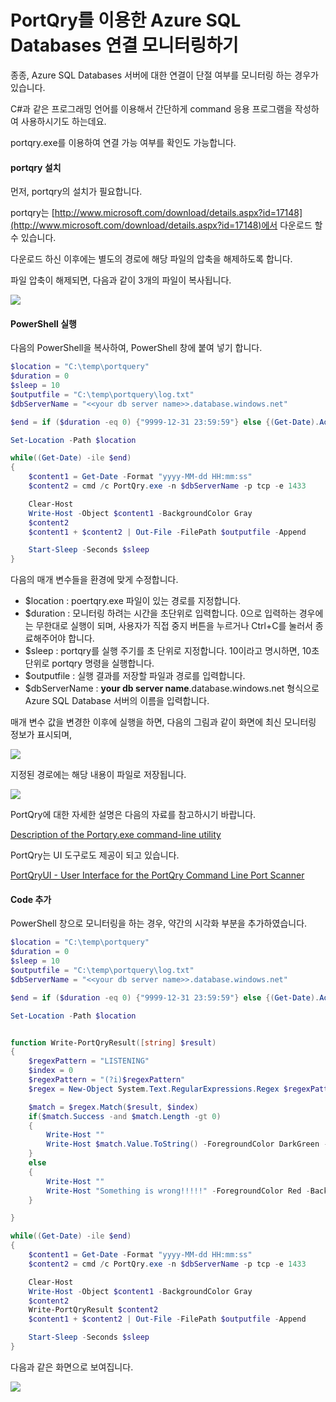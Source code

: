 # PortQry를 이용한 Azure SQL Databases 연결 모니터링하기

종종, Azure SQL Databases 서버에 대한 연결이 단절 여부를 모니터링 하는 경우가 있습니다.

C#과 같은 프로그래밍 언어를 이용해서 간단하게 command 응용 프로그램을 작성하여 사용하시기도 하는데요.

portqry.exe를 이용하여 연결 가능 여부를 확인도 가능합니다.

#### portqry 설치

먼저, portqry의 설치가 필요합니다.

portqry는 [http://www.microsoft.com/download/details.aspx?id=17148](http://www.microsoft.com/download/details.aspx?id=17148)에서 다운로드 할 수 있습니다.

다운로드 하신 이후에는 별도의 경로에 해당 파일의 압축을 해제하도록 합니다.

파일 압축이 해제되면, 다음과 같이 3개의 파일이 복사됩니다.

![](https://jyseongfileshare.blob.core.windows.net/images/portqry-01.png)

#### PowerShell 실행

다음의 PowerShell을 복사하여, PowerShell 창에 붙여 넣기 합니다.

```PowerShell
$location = "C:\temp\portquery"
$duration = 0
$sleep = 10
$outputfile = "C:\temp\portquery\log.txt"
$dbServerName = "<<your db server name>>.database.windows.net"

$end = if ($duration -eq 0) {"9999-12-31 23:59:59"} else {(Get-Date).AddSeconds($duration)}

Set-Location -Path $location

while((Get-Date) -ile $end)
{
    $content1 = Get-Date -Format "yyyy-MM-dd HH:mm:ss" 
    $content2 = cmd /c PortQry.exe -n $dbServerName -p tcp -e 1433 

    Clear-Host
    Write-Host -Object $content1 -BackgroundColor Gray
    $content2 
    $content1 + $content2 | Out-File -FilePath $outputfile -Append

    Start-Sleep -Seconds $sleep
}
```

 다음의 매개 변수들을 환경에 맞게 수정합니다.

* $location : poertqry.exe 파일이 있는 경로를 지정합니다.
* $duration : 모니터링 하려는 시간을 초단위로 입력합니다. 0으로 입력하는 경우에는 무한대로 실행이 되며, 사용자가 직접 중지 버튼을 누르거나 Ctrl+C를 눌러서 종료해주어야 합니다.
* $sleep : portqry를 실행 주기를 초 단위로 지정합니다. 10이라고 명시하면, 10초 단위로 portqry 명령을 실행합니다.
* $outputfile : 실행 결과를 저장할 파일과 경로를 입력합니다.
* $dbServerName : __your db server name__.database.windows.net 형식으로 Azure SQL Database 서버의 이름을 입력합니다.

매개 변수 값을 변경한 이후에 실행을 하면, 다음의 그림과 같이 화면에 최신 모니터링 정보가 표시되며, 

![](https://jyseongfileshare.blob.core.windows.net/images/portqry-04.png)

지정된 경로에는 해당 내용이 파일로 저장됩니다.

![](https://jyseongfileshare.blob.core.windows.net/images/portqry-03.png)

PortQry에 대한 자세한 설명은 다음의 자료를 참고하시기 바랍니다.

[Description of the Portqry.exe command-line utility ](https://support.microsoft.com/en-us/kb/310099)

PortQry는 UI 도구로도 제공이 되고 있습니다.

[PortQryUI - User Interface for the PortQry Command Line Port Scanner](https://www.microsoft.com/en-us/download/details.aspx?id=24009)

#### Code 추가

PowerShell 창으로 모니터링을 하는 경우, 약간의 시각화 부분을 추가하였습니다.

```PowerShell
$location = "C:\temp\portquery"
$duration = 0
$sleep = 10
$outputfile = "C:\temp\portquery\log.txt"
$dbServerName = "<<your db server name>>.database.windows.net"

$end = if ($duration -eq 0) {"9999-12-31 23:59:59"} else {(Get-Date).AddSeconds($duration)}

Set-Location -Path $location


function Write-PortQryResult([string] $result)
{
    $regexPattern = "LISTENING"
    $index = 0
    $regexPattern = "(?i)$regexPattern" 
    $regex = New-Object System.Text.RegularExpressions.Regex $regexPattern

    $match = $regex.Match($result, $index)
    if($match.Success -and $match.Length -gt 0)
	{
        Write-Host ""
		Write-Host $match.Value.ToString() -ForegroundColor DarkGreen -BackgroundColor Yellow 
	}
	else
	{
        Write-Host ""
		Write-Host "Something is wrong!!!!!" -ForegroundColor Red -BackgroundColor Yellow
	}

}

while((Get-Date) -ile $end)
{
    $content1 = Get-Date -Format "yyyy-MM-dd HH:mm:ss" 
    $content2 = cmd /c PortQry.exe -n $dbServerName -p tcp -e 1433 

    Clear-Host
    Write-Host -Object $content1 -BackgroundColor Gray
    $content2
    Write-PortQryResult $content2 
    $content1 + $content2 | Out-File -FilePath $outputfile -Append

    Start-Sleep -Seconds $sleep
}

```

다음과 같은 화면으로 보여집니다.


![](https://jyseongfileshare.blob.core.windows.net/images/portqry-05.png)
